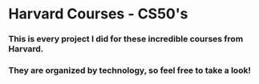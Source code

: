 # Harvard Courses - CS50's

### This is every project I did for these incredible courses from Harvard.
### They are organized by technology, so feel free to take a look!
